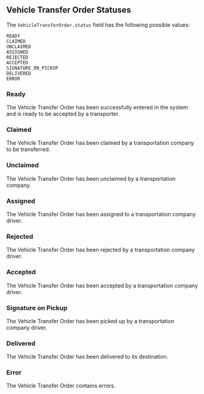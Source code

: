 ## Vehicle Transfer Order Statuses

The `VehicleTransferOrder.status` field has the following possible values:
```
READY
CLAIMED
UNCLAIMED
ASSIGNED
REJECTED
ACCEPTED
SIGNATURE_ON_PICKUP
DELIVERED
ERROR
```


### Ready
The Vehicle Transfer Order has been successfully entered in the system and is ready to be accepted by a transporter.

### Claimed
The Vehicle Transfer Order has been claimed by a transportation company to be transferred.

### Unclaimed
The Vehicle Transfer Order has been unclaimed by a transportation company.

### Assigned
The Vehicle Transfer Order has been assigned to a transportation company driver.

### Rejected
The Vehicle Transfer Order has been rejected by a transportation company driver.

### Accepted
The Vehicle Transfer Order has been accepted by a transportation company driver.

### Signature on Pickup
The Vehicle Transfer Order has been picked up by a transportation company driver.

### Delivered
The Vehicle Transfer Order has been delivered to its destination.

### Error
The Vehicle Transfer Order contains errors.
